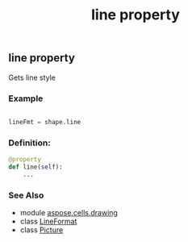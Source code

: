 ﻿---
title: line property
second_title: Aspose.Cells for Python via .NET API References
description: 
type: docs
weight: 820
url: /aspose.cells.drawing/picture/line/
is_root: false
---

## line property


Gets line style

### Example 


```python

lineFmt = shape.line

```
### Definition:
```python
@property
def line(self):
    ...
```

### See Also
* module [aspose.cells.drawing](../../)
* class [LineFormat](/cells/python-net/aspose.cells.drawing/lineformat)
* class [Picture](/cells/python-net/aspose.cells.drawing/picture)
